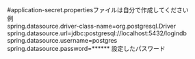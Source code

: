 #application-secret.propertiesファイルは自分で作成してください  
例  
spring.datasource.driver-class-name=org.postgresql.Driver  
spring.datasource.url=jdbc:postgresql://localhost:5432/logindb  
spring.datasource.username=postgres  
spring.datasource.password=****** 設定したパスワード  

